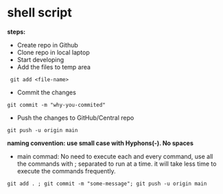 # shell script

**steps:**

* Create repo in Github
* Clone repo in local laptop
* Start developing
* Add the files to temp area

```
 git add <file-name>
```
* Commit the changes
```
git commit -m "why-you-commited"
```
* Push the changes to GitHub/Central repo
```
git push -u origin main
```

**naming convention: use small case with Hyphons(-). No spaces**

* main commad: No need to execute each and every command, use all the commands with ; separated to run at a time. it will take less time to execute the commands frequently.

```
git add . ; git commit -m "some-message"; git push -u origin main
```